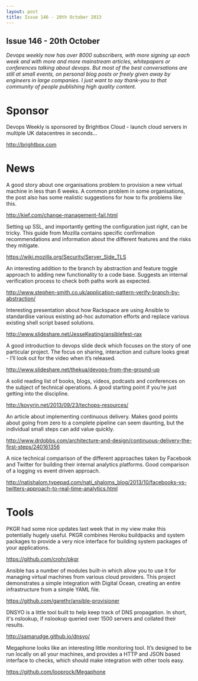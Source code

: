 ```yaml
---
layout: post
title: Issue 146 - 20th October 2013
---
```


## Issue 146 - 20th October

_Devops weekly now has over 8000 subscribers, with more signing up each week and with more and more mainstream articles, whitepapers or conferences talking about devops. But most of the best conversations are still at small events, on personal blog posts or freely given away by engineers in large companies. I just want to say thank-you to that community of people publishing high quality content._


Sponsor
======

Devops Weekly is sponsored by Brightbox Cloud - launch cloud servers in multiple UK datacentres in seconds...

http://brightbox.com


News
====

A good story about one organisations problem to provision a new virtual machine in less than 6 weeks. A common problem in some organisations, the post also has some realistic suggestions for how to fix problems like this.

http://kief.com/change-management-fail.html


Setting up SSL, and importantly getting the configuration just right, can be tricky. This guide from Mozilla contains specific confirmation recommendations and information about the different features and the risks they mitigate.

https://wiki.mozilla.org/Security/Server_Side_TLS


An interesting addition to the branch by abstraction and feature toggle approach to adding new functionality to a code base. Suggests an internal verification process to check both paths work as expected.

http://www.stephen-smith.co.uk/application-pattern-verify-branch-by-abstraction/


Interesting presentation about how Rackspace are using Ansible to standardise various existing ad-hoc automation efforts and replace various existing shell script based solutions.

http://www.slideshare.net/JesseKeating/ansiblefest-rax


A good introduction to devops slide deck which focuses on the story of one particular project. The focus on sharing, interaction and culture looks great - I’ll look out for the video when it’s released.

http://www.slideshare.net/thekua/devops-from-the-ground-up


A solid reading list of books, blogs, videos, podcasts and conferences on the subject of technical operations. A good starting point if you’re just getting into the discipline.

http://kovyrin.net/2013/09/23/techops-resources/


An article about implementing continuous delivery. Makes good points about going from zero to a complete pipeline can seem daunting, but the individual small steps can add value quickly.

http://www.drdobbs.com/architecture-and-design/continuous-delivery-the-first-steps/240161356


A nice technical comparison of the different approaches taken by Facebook and Twitter for building their internal analytics platforms. Good comparison of a logging vs event driven approach.

http://natishalom.typepad.com/nati_shaloms_blog/2013/10/facebooks-vs-twitters-approach-to-real-time-analytics.html


Tools
====

PKGR had some nice updates last week that in my view make this potentially hugely useful. PKGR combines Heroku buildpacks and system packages to provide a very nice interface for building system packages of your applications.

https://github.com/crohr/pkgr


Ansible has a number of modules built-in which allow you to use it for managing virtual machines from various cloud providers. This project demonstrates a simple integration with Digital Ocean, creating an entire infrastructure from a simple YAML file.

https://github.com/garethr/ansible-provisioner


DNSYO is a little tool built to help keep track of DNS propagation. In short, it's nslookup, if nslookup queried over 1500 servers and collated their results.

http://samarudge.github.io/dnsyo/


Megaphone looks like an interesting little monitoring tool. It’s designed to be run locally on all your machines, and provides a HTTP and JSON based interface to checks, which should make integration with other tools easy.

https://github.com/looprock/Megaphone 

